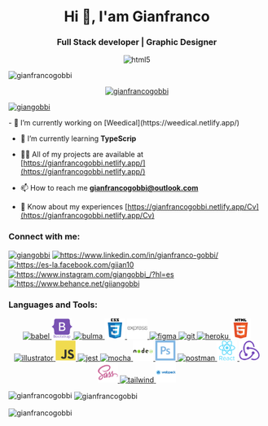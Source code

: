 <h1 align="center">Hi 👋, I'am Gianfranco</h1>
<h3 align="center">Full Stack developer | Graphic Designer</h3>

<div align="center" >
 <img src="https://media3.giphy.com/media/vzO0Vc8b2VBLi/giphy.gif?cid=ecf05e47yvug7aqn86xx86homjzru3odq1r4po6xm62k9oop&rid=giphy.gif&ct=g" alt="html5" /> 
 <div/>


<p align="left"> <img src="https://komarev.com/ghpvc/?username=gianfrancogobbi&label=Profile%20views&color=0e75b6&style=flat" alt="gianfrancogobbi" /> </p>

<p align="center"> <a href="https://github.com/ryo-ma/github-profile-trophy"><img src="https://github-profile-trophy.vercel.app/?username=gianfrancogobbi" alt="gianfrancogobbi" /></a> </p>

<p align="left"> <a href="https://twitter.com/giangobbi" target="blank"><img src="https://img.shields.io/twitter/follow/giangobbi?logo=twitter&style=for-the-badge" alt="giangobbi" /></a> </p>
<div align="left" >
- 🔭 I’m currently working on [Weedical](https://weedical.netlify.app/)

- 🌱 I’m currently learning **TypeScrip**

- 👨‍💻 All of my projects are available at [https://gianfrancogobbi.netlify.app/](https://gianfrancogobbi.netlify.app/)

- 📫 How to reach me **gianfrancogobbi@outlook.com**

- 📄 Know about my experiences [https://gianfrancogobbi.netlify.app/Cv](https://gianfrancogobbi.netlify.app/Cv)
 <div/>
<h3 align="left">Connect with me:</h3>
<p align="left">
<a href="https://twitter.com/giangobbi" target="blank"><img align="center" src="https://raw.githubusercontent.com/rahuldkjain/github-profile-readme-generator/master/src/images/icons/Social/twitter.svg" alt="giangobbi" height="30" width="40" /></a>
<a href="https://linkedin.com/in/https://www.linkedin.com/in/gianfranco-gobbi/" target="blank"><img align="center" src="https://raw.githubusercontent.com/rahuldkjain/github-profile-readme-generator/master/src/images/icons/Social/linked-in-alt.svg" alt="https://www.linkedin.com/in/gianfranco-gobbi/" height="30" width="40" /></a>
<a href="https://fb.com/https://es-la.facebook.com/giian10" target="blank"><img align="center" src="https://raw.githubusercontent.com/rahuldkjain/github-profile-readme-generator/master/src/images/icons/Social/facebook.svg" alt="https://es-la.facebook.com/giian10" height="30" width="40" /></a>
<a href="https://instagram.com/https://www.instagram.com/giangobbi_/?hl=es" target="blank"><img align="center" src="https://raw.githubusercontent.com/rahuldkjain/github-profile-readme-generator/master/src/images/icons/Social/instagram.svg" alt="https://www.instagram.com/giangobbi_/?hl=es" height="30" width="40" /></a>
<a href="https://www.behance.net/https://www.behance.net/giiangobbi" target="blank"><img align="center" src="https://raw.githubusercontent.com/rahuldkjain/github-profile-readme-generator/master/src/images/icons/Social/behance.svg" alt="https://www.behance.net/giiangobbi" height="30" width="40" /></a>
</p>

<h3 align="left">Languages and Tools:</h3>
<p align="center"> <a href="https://babeljs.io/" target="_blank" rel="noreferrer"> <img src="https://www.vectorlogo.zone/logos/babeljs/babeljs-icon.svg" alt="babel" width="40" height="40"/> </a> <a href="https://getbootstrap.com" target="_blank" rel="noreferrer"> <img src="https://raw.githubusercontent.com/devicons/devicon/master/icons/bootstrap/bootstrap-plain-wordmark.svg" alt="bootstrap" width="40" height="40"/> </a> <a href="https://bulma.io/" target="_blank" rel="noreferrer"> <img src="https://raw.githubusercontent.com/gilbarbara/logos/804dc257b59e144eaca5bc6ffd16949752c6f789/logos/bulma.svg" alt="bulma" width="40" height="40"/> </a> <a href="https://www.w3schools.com/css/" target="_blank" rel="noreferrer"> <img src="https://raw.githubusercontent.com/devicons/devicon/master/icons/css3/css3-original-wordmark.svg" alt="css3" width="40" height="40"/> </a> <a href="https://expressjs.com" target="_blank" rel="noreferrer"> <img src="https://raw.githubusercontent.com/devicons/devicon/master/icons/express/express-original-wordmark.svg" alt="express" width="40" height="40"/> </a> <a href="https://www.figma.com/" target="_blank" rel="noreferrer"> <img src="https://www.vectorlogo.zone/logos/figma/figma-icon.svg" alt="figma" width="40" height="40"/> </a> <a href="https://git-scm.com/" target="_blank" rel="noreferrer"> <img src="https://www.vectorlogo.zone/logos/git-scm/git-scm-icon.svg" alt="git" width="40" height="40"/> </a> <a href="https://heroku.com" target="_blank" rel="noreferrer"> <img src="https://www.vectorlogo.zone/logos/heroku/heroku-icon.svg" alt="heroku" width="40" height="40"/> </a> <a href="https://www.w3.org/html/" target="_blank" rel="noreferrer"> <img src="https://raw.githubusercontent.com/devicons/devicon/master/icons/html5/html5-original-wordmark.svg" alt="html5" width="40" height="40"/> </a> <a href="https://www.adobe.com/in/products/illustrator.html" target="_blank" rel="noreferrer"> <img src="https://www.vectorlogo.zone/logos/adobe_illustrator/adobe_illustrator-icon.svg" alt="illustrator" width="40" height="40"/> </a> <a href="https://developer.mozilla.org/en-US/docs/Web/JavaScript" target="_blank" rel="noreferrer"> <img src="https://raw.githubusercontent.com/devicons/devicon/master/icons/javascript/javascript-original.svg" alt="javascript" width="40" height="40"/> </a> <a href="https://jestjs.io" target="_blank" rel="noreferrer"> <img src="https://www.vectorlogo.zone/logos/jestjsio/jestjsio-icon.svg" alt="jest" width="40" height="40"/> </a> <a href="https://mochajs.org" target="_blank" rel="noreferrer"> <img src="https://www.vectorlogo.zone/logos/mochajs/mochajs-icon.svg" alt="mocha" width="40" height="40"/> </a> <a href="https://nodejs.org" target="_blank" rel="noreferrer"> <img src="https://raw.githubusercontent.com/devicons/devicon/master/icons/nodejs/nodejs-original-wordmark.svg" alt="nodejs" width="40" height="40"/> </a> <a href="https://www.photoshop.com/en" target="_blank" rel="noreferrer"> <img src="https://raw.githubusercontent.com/devicons/devicon/master/icons/photoshop/photoshop-line.svg" alt="photoshop" width="40" height="40"/> </a> <a href="https://postman.com" target="_blank" rel="noreferrer"> <img src="https://www.vectorlogo.zone/logos/getpostman/getpostman-icon.svg" alt="postman" width="40" height="40"/> </a> <a href="https://reactjs.org/" target="_blank" rel="noreferrer"> <img src="https://raw.githubusercontent.com/devicons/devicon/master/icons/react/react-original-wordmark.svg" alt="react" width="40" height="40"/> </a> <a href="https://redux.js.org" target="_blank" rel="noreferrer"> <img src="https://raw.githubusercontent.com/devicons/devicon/master/icons/redux/redux-original.svg" alt="redux" width="40" height="40"/> </a> <a href="https://sass-lang.com" target="_blank" rel="noreferrer"> <img src="https://raw.githubusercontent.com/devicons/devicon/master/icons/sass/sass-original.svg" alt="sass" width="40" height="40"/> </a> <a href="https://tailwindcss.com/" target="_blank" rel="noreferrer"> <img src="https://www.vectorlogo.zone/logos/tailwindcss/tailwindcss-icon.svg" alt="tailwind" width="40" height="40"/> </a> <a href="https://webpack.js.org" target="_blank" rel="noreferrer"> <img src="https://raw.githubusercontent.com/devicons/devicon/d00d0969292a6569d45b06d3f350f463a0107b0d/icons/webpack/webpack-original-wordmark.svg" alt="webpack" width="40" height="40"/> </a> </p>

<p><img align="left" src="https://github-readme-stats.vercel.app/api/top-langs?username=gianfrancogobbi&show_icons=true&locale=en&layout=compact" alt="gianfrancogobbi" />
</p>

<p>&nbsp;<img align="center" src="https://github-readme-stats.vercel.app/api?username=gianfrancogobbi&show_icons=true&locale=en" alt="gianfrancogobbi" /></p>

<p><img align="center" src="https://github-readme-streak-stats.herokuapp.com/?user=gianfrancogobbi&" alt="gianfrancogobbi" /></p>

